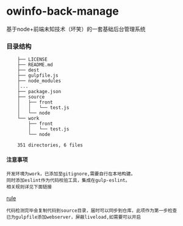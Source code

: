 # owinfo-back-manage
基于node+前端未知技术（坏笑）的一套基础后台管理系统

### 目录结构
```
    ├── LICENSE
    ├── README.md
    ├── dest
    ├── gulpfile.js
    ├── node_modules
    │...
    ├── package.json
    ├── source
    │   ├── front
    │   │   └── test.js
    │   └── node
    └── work
        ├── front
        │   └── test.js
        └── node

    351 directories, 6 files
```
#### 注意事项

    开发环境为work，已添加至gitignore,需要自行在本地构建。
    同时添加eslint作为代码校验工具，集成在gulp-eslint。
    相关规则详见下面链接

[rule](http://eslint.org/docs/rules/)

    代码检测完毕会复制代码到source目录，届时可以同步到仓库，此项作为第一步检查
    已为gulpfile添加webserver，屏蔽liveload,如需要可以开启